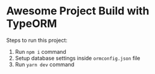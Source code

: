 # Awesome Project Build with TypeORM

Steps to run this project:

1. Run `npm i` command
2. Setup database settings inside `ormconfig.json` file
3. Run `yarn dev` command
